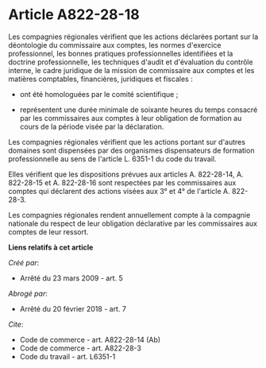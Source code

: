 # Article A822-28-18

Les compagnies régionales vérifient que les actions déclarées portant sur la déontologie du commissaire aux comptes, les
normes d'exercice professionnel, les bonnes pratiques professionnelles identifiées et la doctrine professionnelle, les
techniques d'audit et d'évaluation du contrôle interne, le cadre juridique de la mission de commissaire aux comptes et les
matières comptables, financières, juridiques et fiscales :

- ont été homologuées par le comité scientifique ;

- représentent une durée minimale de soixante heures du temps consacré par les commissaires aux comptes à leur obligation de
formation au cours de la période visée par la déclaration. 

Les compagnies régionales vérifient que les actions portant sur d'autres domaines sont dispensées par des organismes
dispensateurs de formation professionnelle au sens de l'article L. 6351-1 du code du travail. 

Elles vérifient que les dispositions prévues aux articles A. 822-28-14, A. 822-28-15 et A. 822-28-16 sont respectées par les
commissaires aux comptes qui déclarent des actions visées aux 3° et 4° de l'article A. 822-28-3. 

Les compagnies régionales rendent annuellement compte à la compagnie nationale du respect de leur obligation déclarative par
les commissaires aux comptes de leur ressort.

**Liens relatifs à cet article**

_Créé par_:

  - Arrêté du 23 mars 2009 - art. 5

_Abrogé par_:

  - Arrêté du 20 février 2018 - art. 7

_Cite_:

  - Code de commerce - art. A822-28-14 (Ab)
  - Code de commerce - art. A822-28-3
  - Code du travail - art. L6351-1
